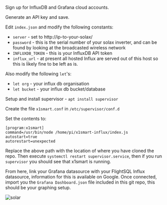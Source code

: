 Sign up for InfluxDB and Grafana cloud accounts.

Generate an API key and save.

Edit `index.json` and modify the following constants:

- `server` - set to http://ip-to-your-solax/
- `password` - this is the serial number of your solax inverter, and can be found by looking at the broadcasted wireless network
- `INFLUXDB_TOKEN` - this is your InfluxDB API token
- `influx_url` - at present all hosted Influx are served out of this host so this is likely fine to be left as is.

Also modify the following `let`'s:
- `let org` - your influx db organisation
- `let bucket` - your influx db bucket/database

Setup and install supervisor - `apt install supervisor`

Create the file `x1smart.conf` in `/etc/supervisor/conf.d`

Set the contents to:

```
[program:x1smart]
command=/usr/bin/node /home/pi/x1smart-influx/index.js
autostart=true
autorestart=unexpected
```
Replace the above path with the location of where you have cloned the repo.
Then execute `systemctl restart supervisor.service`, then if you run `supervisor` you should see that x1smart is running.

From here, link your Grafana datasource with your FlightSQL Influx datasource, information for this is available on Google.
Once connected, import you the `Grafana Dashboard.json` file included in this git repo, this should be your graphing setup.

![solar](https://github.com/JoshIPT/x1smart-influx/assets/44308535/d4d2b63d-0a47-4047-b0e9-90b9d7a912a0)

